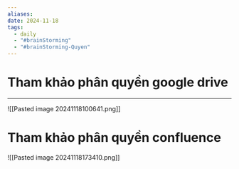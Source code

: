 ```yaml
---
aliases: 
date: 2024-11-18
tags:
  - daily
  - "#brainStorming"
  - "#brainStorming-Quyen"
---
```

# Tham khảo phân quyền google drive
---
![[Pasted image 20241118100641.png]]

# Tham khảo phân quyền confluence
![[Pasted image 20241118173410.png]]